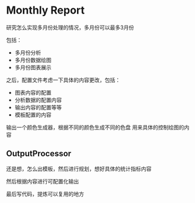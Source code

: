 # Monthly Report

研究怎么实现多月份处理的情况，多月份可以最多3月份


包括：
- 多月份分析
- 多月份数据绘图
- 多月份图表展示

之后，配置文件考虑一下具体的内容更改，包括：
- 图表内容的配置
- 分析数据的配置内容
- 输出内容的配置等等
- 模板配置的内容


输出一个颜色生成器，根据不同的颜色生成不同的色盘
用来具体的控制绘图的内容

## OutputProcessor

还是想，怎么出模板，然后进行规划，想好具体的统计指标内容

然后根据内容进行可配置化输出
 
最后写代码，提炼可以复用的地方